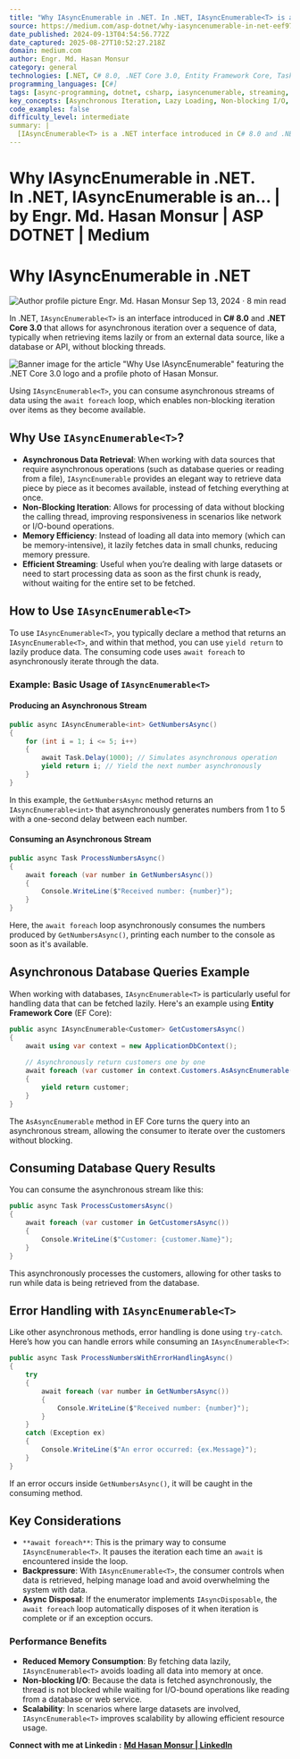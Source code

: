 ```yaml
---
title: "Why IAsyncEnumerable in .NET. In .NET, IAsyncEnumerable<T> is an… | by Engr. Md. Hasan Monsur | ASP DOTNET | Medium"
source: https://medium.com/asp-dotnet/why-iasyncenumerable-in-net-eef9742270c6
date_published: 2024-09-13T04:54:56.772Z
date_captured: 2025-08-27T10:52:27.218Z
domain: medium.com
author: Engr. Md. Hasan Monsur
category: general
technologies: [.NET, C# 8.0, .NET Core 3.0, Entity Framework Core, Task, Console]
programming_languages: [C#]
tags: [async-programming, dotnet, csharp, iasyncenumerable, streaming, performance, memory-management, data-access, ef-core, non-blocking]
key_concepts: [Asynchronous Iteration, Lazy Loading, Non-blocking I/O, Memory Efficiency, Data Streaming, Error Handling, Backpressure, Async Disposal]
code_examples: false
difficulty_level: intermediate
summary: |
  [IAsyncEnumerable<T> is a .NET interface introduced in C# 8.0 and .NET Core 3.0 for asynchronous, non-blocking iteration over data streams. It enhances performance by enabling lazy data retrieval, reducing memory consumption, and improving responsiveness for I/O-bound operations. The article demonstrates its usage with `await foreach` and `yield return`, providing examples for basic asynchronous streams and database queries with Entity Framework Core. It also covers error handling, key considerations like backpressure and async disposal, and highlights its benefits for scalability and efficient resource usage.]
---
```

# Why IAsyncEnumerable in .NET. In .NET, IAsyncEnumerable<T> is an… | by Engr. Md. Hasan Monsur | ASP DOTNET | Medium

# Why IAsyncEnumerable in .NET

![Author profile picture](https://miro.medium.com/v2/resize:fill:64:64/1*9eHl8V2MMmMTCFcSYSIwvA.jpeg)
Engr. Md. Hasan Monsur
Sep 13, 2024 · 8 min read

In .NET, `IAsyncEnumerable<T>` is an interface introduced in **C# 8.0** and **.NET Core 3.0** that allows for asynchronous iteration over a sequence of data, typically when retrieving items lazily or from an external data source, like a database or API, without blocking threads.

![Banner image for the article "Why Use IAsyncEnumerable" featuring the .NET Core 3.0 logo and a profile photo of Hasan Monsur.](https://miro.medium.com/v2/resize:fit:700/1*p5WW2LN79Ha9j2MCKnWbjg.png)

Using `IAsyncEnumerable<T>`, you can consume asynchronous streams of data using the `await foreach` loop, which enables non-blocking iteration over items as they become available.

## Why Use `IAsyncEnumerable<T>`?

*   **Asynchronous Data Retrieval**: When working with data sources that require asynchronous operations (such as database queries or reading from a file), `IAsyncEnumerable` provides an elegant way to retrieve data piece by piece as it becomes available, instead of fetching everything at once.
*   **Non-Blocking Iteration**: Allows for processing of data without blocking the calling thread, improving responsiveness in scenarios like network or I/O-bound operations.
*   **Memory Efficiency**: Instead of loading all data into memory (which can be memory-intensive), it lazily fetches data in small chunks, reducing memory pressure.
*   **Efficient Streaming**: Useful when you’re dealing with large datasets or need to start processing data as soon as the first chunk is ready, without waiting for the entire set to be fetched.

## How to Use `IAsyncEnumerable<T>`

To use `IAsyncEnumerable<T>`, you typically declare a method that returns an `IAsyncEnumerable<T>`, and within that method, you can use `yield return` to lazily produce data. The consuming code uses `await foreach` to asynchronously iterate through the data.

### Example: Basic Usage of `IAsyncEnumerable<T>`

#### Producing an Asynchronous Stream

```csharp
public async IAsyncEnumerable<int> GetNumbersAsync()  
{  
    for (int i = 1; i <= 5; i++)  
    {  
        await Task.Delay(1000); // Simulates asynchronous operation  
        yield return i; // Yield the next number asynchronously  
    }  
}
```

In this example, the `GetNumbersAsync` method returns an `IAsyncEnumerable<int>` that asynchronously generates numbers from 1 to 5 with a one-second delay between each number.

#### Consuming an Asynchronous Stream

```csharp
public async Task ProcessNumbersAsync()  
{  
    await foreach (var number in GetNumbersAsync())  
    {  
        Console.WriteLine($"Received number: {number}");  
    }  
}
```

Here, the `await foreach` loop asynchronously consumes the numbers produced by `GetNumbersAsync()`, printing each number to the console as soon as it's available.

## Asynchronous Database Queries Example

When working with databases, `IAsyncEnumerable<T>` is particularly useful for handling data that can be fetched lazily. Here's an example using **Entity Framework Core** (EF Core):

```csharp
public async IAsyncEnumerable<Customer> GetCustomersAsync()  
{  
    await using var context = new ApplicationDbContext();
  
    // Asynchronously return customers one by one  
    await foreach (var customer in context.Customers.AsAsyncEnumerable())  
    {  
        yield return customer;  
    }  
}
```

The `AsAsyncEnumerable` method in EF Core turns the query into an asynchronous stream, allowing the consumer to iterate over the customers without blocking.

## Consuming Database Query Results

You can consume the asynchronous stream like this:

```csharp
public async Task ProcessCustomersAsync()  
{  
    await foreach (var customer in GetCustomersAsync())  
    {  
        Console.WriteLine($"Customer: {customer.Name}");  
    }  
}
```

This asynchronously processes the customers, allowing for other tasks to run while data is being retrieved from the database.

## Error Handling with `IAsyncEnumerable<T>`

Like other asynchronous methods, error handling is done using `try-catch`. Here’s how you can handle errors while consuming an `IAsyncEnumerable<T>`:

```csharp
public async Task ProcessNumbersWithErrorHandlingAsync()  
{  
    try  
    {  
        await foreach (var number in GetNumbersAsync())  
        {  
            Console.WriteLine($"Received number: {number}");  
        }  
    }  
    catch (Exception ex)  
    {  
        Console.WriteLine($"An error occurred: {ex.Message}");  
    }  
}
```

If an error occurs inside `GetNumbersAsync()`, it will be caught in the consuming method.

## Key Considerations

*   `**await foreach**`: This is the primary way to consume `IAsyncEnumerable<T>`. It pauses the iteration each time an `await` is encountered inside the loop.
*   **Backpressure**: With `IAsyncEnumerable<T>`, the consumer controls when data is retrieved, helping manage load and avoid overwhelming the system with data.
*   **Async Disposal**: If the enumerator implements `IAsyncDisposable`, the `await foreach` loop automatically disposes of it when iteration is complete or if an exception occurs.

### Performance Benefits

*   **Reduced Memory Consumption**: By fetching data lazily, `IAsyncEnumerable<T>` avoids loading all data into memory at once.
*   **Non-blocking I/O**: Because the data is fetched asynchronously, the thread is not blocked while waiting for I/O-bound operations like reading from a database or web service.
*   **Scalability**: In scenarios where large datasets are involved, `IAsyncEnumerable<T>` improves scalability by allowing efficient resource usage.

**Connect with me at Linkedin :** [**Md Hasan Monsur | LinkedIn**](https://www.linkedin.com/in/hasan-monsur/)